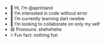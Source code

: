 - 👋 Hi, I’m @aprintand
- 👀 I’m interested in code without error
- 🌱 I’m currently learning dart newbie
- 💞️ I’m looking to collaborate on only my self
- 😄 Pronouns: shehehehe
- ⚡ Fun fact: nothing fun

<!---
aprintand/aprintand is a ✨ special ✨ repository because its `README.md` (this file) appears on your GitHub profile.
You can click the Preview link to take a look at your changes.
--->

